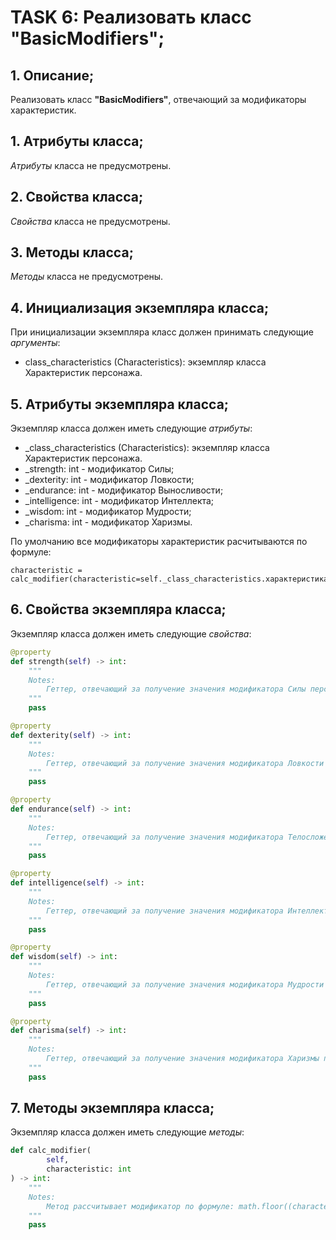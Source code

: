 # TASK 6: Реализовать класс **"BasicModifiers"**;
## 1. Описание;
Реализовать класс **"BasicModifiers"**, отвечающий за модификаторы характеристик.


## 1. Атрибуты класса;
*Атрибуты* класса не предусмотрены.


## 2. Свойства класса;
*Свойства* класса не предусмотрены.


## 3. Методы класса;
*Методы* класса не предусмотрены.


## 4. Инициализация экземпляра класса;
При инициализации экземпляра класс должен принимать следующие *аргументы*:
* class_characteristics (Characteristics): экземпляр класса Характеристик персонажа.


## 5. Атрибуты экземпляра класса;
Экземпляр класса должен иметь следующие *атрибуты*:
* _class_characteristics (Characteristics): экземпляр класса Характеристик персонажа.
* _strength: int - модификатор Силы;
* _dexterity: int - модификатор Ловкости;
* _endurance: int - модификатор Выносливости;
* _intelligence: int - модификатор Интеллекта;
* _wisdom: int - модификатор Мудрости;
* _charisma: int - модификатор Харизмы.

По умолчанию все модификаторы характеристик расчитываются по формуле:
```python3.13
characteristic = calc_modifier(characteristic=self._class_characteristics.характеристика)
```


## 6. Свойства экземпляра класса;
Экземпляр класса должен иметь следующие *свойства*:
```python 3.13
@property
def strength(self) -> int:
    """
    Notes:
        Геттер, отвечающий за получение значения модификатора Силы персонажа.
    """
    pass

@property
def dexterity(self) -> int:
    """
    Notes:
        Геттер, отвечающий за получение значения модификатора Ловкости персонажа.
    """
    pass

@property
def endurance(self) -> int:
    """
    Notes:
        Геттер, отвечающий за получение значения модификатора Телосложения персонажа.
    """
    pass

@property
def intelligence(self) -> int:
    """
    Notes:
        Геттер, отвечающий за получение значения модификатора Интеллекта персонажа.
    """
    pass

@property
def wisdom(self) -> int:
    """
    Notes:
        Геттер, отвечающий за получение значения модификатора Мудрости персонажа.
    """
    pass

@property
def charisma(self) -> int:
    """
    Notes:
        Геттер, отвечающий за получение значения модификатора Харизмы персонажа.
    """
    pass
```

## 7. Методы экземпляра класса;
Экземпляр класса должен иметь следующие *методы*:
```python 3.13
def calc_modifier(
        self,
        characteristic: int
) -> int:
    """
    Notes:
        Метод рассчитывает модификатор по формуле: math.floor((characteristic - 10) / 2).
    """
    pass

```
